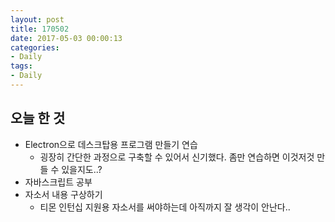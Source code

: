 ```yaml
---
layout: post
title: 170502
date: 2017-05-03 00:00:13
categories:
- Daily
tags:
- Daily
---
```


## 오늘 한 것

* Electron으로 데스크탑용 프로그램 만들기 연습
  * 굉장히 간단한 과정으로 구축할 수 있어서 신기했다. 좀만 연습하면 이것저것 만들 수 있을지도..?
* 자바스크립트 공부
* 자소서 내용 구상하기
  * 티몬 인턴십 지원용 자소서를 써야하는데 아직까지 잘 생각이 안난다..

